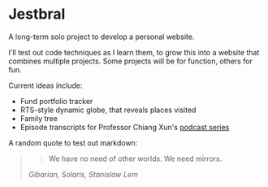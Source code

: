 # Jestbral

A long-term solo project to develop a personal website.

I'll test out code techniques as I learn them, to grow this into a website that combines multiple projects. Some projects will be for function, others for fun.

Current ideas include:

- Fund portfolio tracker
- RTS-style dynamic globe, that reveals places visited
- Family tree
- Episode transcripts for Professor Chiang Xun's [podcast series](https://open.firstory.me/user/cktxxrlw27ioo0898okcvd43b "美的沉思 podcast")

A random quote to test out markdown:

> > We have no need of other worlds. We need mirrors.
>
> _Gibarian, Solaris, Stanislaw Lem_
